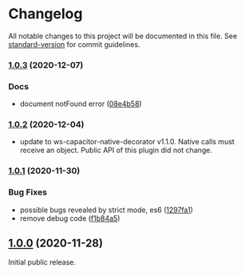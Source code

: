 # Changelog

All notable changes to this project will be documented in this file. See [standard-version](https://github.com/conventional-changelog/standard-version) for commit guidelines.

### [1.0.3](https://github.com/aparajita/ws-capacitor-secure-storage/compare/v1.0.2...v1.0.3) (2020-12-07)


### Docs

* document notFound error ([08e4b58](https://github.com/aparajita/ws-capacitor-secure-storage/commit/08e4b582691116d805508d7203986058b936467c))

### [1.0.2](https://github.com/aparajita/ws-capacitor-secure-storage/compare/v1.0.1...v1.0.2) (2020-12-04)

* update to ws-capacitor-native-decorator v1.1.0. Native calls must receive an object. Public API of this plugin did not change.

### [1.0.1](https://github.com/aparajita/ws-capacitor-secure-storage/compare/v1.0.0...v1.0.1) (2020-11-30)


### Bug Fixes

* possible bugs revealed by strict mode, es6 ([1297fa1](https://github.com/aparajita/ws-capacitor-secure-storage/commit/1297fa199e33de254fbd0113d6649538e96883d8))
* remove debug code ([f1b84a5](https://github.com/aparajita/ws-capacitor-secure-storage/commit/f1b84a5e96e11ee3012a49670f8c2cea3ea166db))

## [1.0.0](https://github.com/aparajita/ws-capacitor-secure-storage/compare/v0.8.0...v1.0.0) (2020-11-28)

Initial public release.
